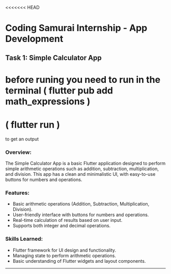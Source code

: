 <<<<<<< HEAD
# Coding Samurai Internship - App Development

## Task 1: Simple Calculator App
# before runing you need to run in the terminal ( flutter pub add math_expressions )
#                                                (  flutter run   )
to get an output
### Overview:
The Simple Calculator App is a basic Flutter application designed to perform simple arithmetic operations such as addition, subtraction, multiplication, and division. This app has a clean and minimalistic UI, with easy-to-use buttons for numbers and operations.

### Features:
- Basic arithmetic operations (Addition, Subtraction, Multiplication, Division).
- User-friendly interface with buttons for numbers and operations.
- Real-time calculation of results based on user input.
- Supports both integer and decimal operations.

### Skills Learned:
- Flutter framework for UI design and functionality.
- Managing state to perform arithmetic operations.
- Basic understanding of Flutter widgets and layout components.

-----------------------------------------------------------------------------------------------------------------------------------------------------------


